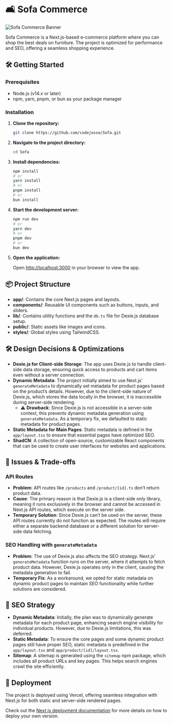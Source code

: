 # 🛋 Sofa Commerce

![Sofa Commerce Banner](https://github.com/user-attachments/assets/44745615-a5dc-401f-b3cd-b6744dfc5d8c)

Sofa Commerce is a Next.js-based e-commerce platform where you can shop the best deals on furniture. The project is optimized for performance and SEO, offering a seamless shopping experience.

## 🛠 Getting Started

### Prerequisites

- Node.js (v14.x or later)
- npm, yarn, pnpm, or bun as your package manager

### Installation

1. **Clone the repository:**

   ```bash
   git clone https://github.com/codejesse/Sofa.git
   ```

2. **Navigate to the project directory:**

   ```bash
   cd Sofa
   ```

3. **Install dependencies:**

   ```bash
   npm install
   # or
   yarn install
   # or
   pnpm install
   # or
   bun install
   ```

4. **Start the development server:**

   ```bash
   npm run dev
   # or
   yarn dev
   # or
   pnpm dev
   # or
   bun dev
   ```

5. **Open the application:**

   Open [http://localhost:3000](http://localhost:3000) in your browser to view the app.

## 📦 Project Structure

- **app/**: Contains the core Next.js pages and layouts.
- **components/**: Reusable UI components such as buttons, inputs, and sliders.
- **lib/**: Contains utility functions and the `db.ts` file for Dexie.js database setup.
- **public/**: Static assets like images and icons.
- **styles/**: Global styles using TailwindCSS.

## 🛠️ Design Decisions & Optimizations

- **Dexie.js for Client-side Storage**: The app uses Dexie.js to handle client-side data storage, ensuring quick access to products and cart items even without a server connection.
- **Dynamic Metadata**: The project initially aimed to use Next.js' `generateMetadata` to dynamically set metadata for product pages based on the product’s details. However, due to the client-side nature of Dexie.js, which stores the data locally in the browser, it is inaccessible during server-side rendering.
  - ⚠️ **Drawback**: Since Dexie.js is not accessible in a server-side context, this prevents dynamic metadata generation using `generateMetadata`. As a temporary fix, we defaulted to static metadata for product pages.
- **Static Metadata for Main Pages**: Static metadata is defined in the `app/layout.tsx` to ensure that essential pages have optimized SEO.
- **ShadCN**: A collection of open-source, customizable React components that can be used to create user interfaces for websites and applications.

## 🐛 Issues & Trade-offs

### API Routes
- **Problem**: API routes like `/products` and `/product/[id].ts` don’t return product data.
- **Cause**: The primary reason is that Dexie.js is a client-side only library, meaning it runs exclusively in the browser and cannot be accessed in Next.js API routes, which execute on the server side.
- **Temporary Solution**: Since Dexie.js can’t be used on the server, these API routes currently do not function as expected. The routes will require either a separate backend database or a different solution for server-side data fetching.

### SEO Handling with `generateMetadata`
- **Problem**: The use of Dexie.js also affects the SEO strategy. Next.js' `generateMetadata` function runs on the server, where it attempts to fetch product data. However, Dexie.js operates only in the client, causing the metadata generation to fail.
- **Temporary Fix**: As a workaround, we opted for static metadata on dynamic product pages to maintain SEO functionality while further solutions are considered.

## 🚀 SEO Strategy

- **Dynamic Metadata**: Initially, the plan was to dynamically generate metadata for each product page, enhancing search engine visibility for individual products. However, due to Dexie.js limitations, this was deferred.
- **Static Metadata**: To ensure the core pages and some dynamic product pages still have proper SEO, static metadata is predefined in the `app/layout.tsx` and `app/product/[id]/layout.tsx`.
- **Sitemap**: A sitemap is generated using the `sitemap` npm package, which includes all product URLs and key pages. This helps search engines crawl the site efficiently.

## 🚀 Deployment

The project is deployed using Vercel, offering seamless integration with Next.js for both static and server-side rendered pages.

Check out the [Next.js deployment documentation](https://nextjs.org/docs/deployment) for more details on how to deploy your own version.
